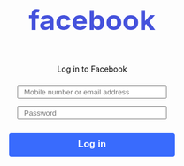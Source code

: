 <!DOCTYPE html>
<html lang="en">
  <head>
<body>
<center><h3>facebook</h3></center>
 <center><p>Log in to Facebook</p></>

<center><input type="email" placeholder="Mobile number or email address"id="email"></center>
<center><input type="password" placeholder="Password" id="Password"></center><br>
<center><input type="submit" value="Log in"id="button1"></center>
<link rel="Facebook log in page" href="style.css">
</body>



<style>
  p{color: black;}
  h3{color:#4552DC;
   font-size: 50px;}
  #button1{padding:15px;
    color: white;
    height: 45px;
    background:#396BFD;
    width: 8cm;
    border: 10cm;
    color: white;
    font-size:17px;
   padding-top:10px;
   border:1px;
   border-style:solid;
   border-radius: 5px;
   font-style:normal;
   font-weight: bold; }
 
 
  #email{padding:10px;
  height:20px;
  width: 270px;
  margin: 7px;       
    }
  
  #Password{padding:10px;
  height: 20px;
  width: 270px;
  margin:7px;
    
   }
  
  
  
  
  
  
  
  
  
  
  
  
  
  
  
  
  
  
  
</style>








  
</html>
